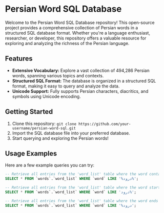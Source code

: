 # Persian Word SQL Database

Welcome to the Persian Word SQL Database repository! This open-source project provides a comprehensive collection of Persian words in a structured SQL database format. Whether you're a language enthusiast, researcher, or developer, this repository offers a valuable resource for exploring and analyzing the richness of the Persian language.

## Features

- **Extensive Vocabulary:** Explore a vast collection of 494,286 Persian words, spanning various topics and contexts.
- **Structured SQL Format:** The database is organized in a structured SQL format, making it easy to query and analyze the data.
- **Unicode Support:** Fully supports Persian characters, diacritics, and symbols using Unicode encoding.

## Getting Started

1. Clone this repository: `git clone https://github.com/your-username/persian-word-sql.git`
2. Import the SQL database file into your preferred database.
3. Start querying and exploring the Persian words!

## Usage Examples

Here are a few example queries you can try:

```sql
-- Retrieve all entries from the 'word_list' table where the word contains 'درود' anywhere in the word.
SELECT * FROM `words`.`word_list` WHERE `word` LIKE '%درود%';

-- Retrieve all entries from the 'word_list' table where the word starts with 'درود'.
SELECT * FROM `words`.`word_list` WHERE `word` LIKE 'درود%';

-- Retrieve all entries from the 'word_list' table where the word ends with 'درود'.
SELECT * FROM `words`.`word_list` WHERE `word` LIKE '%درود';